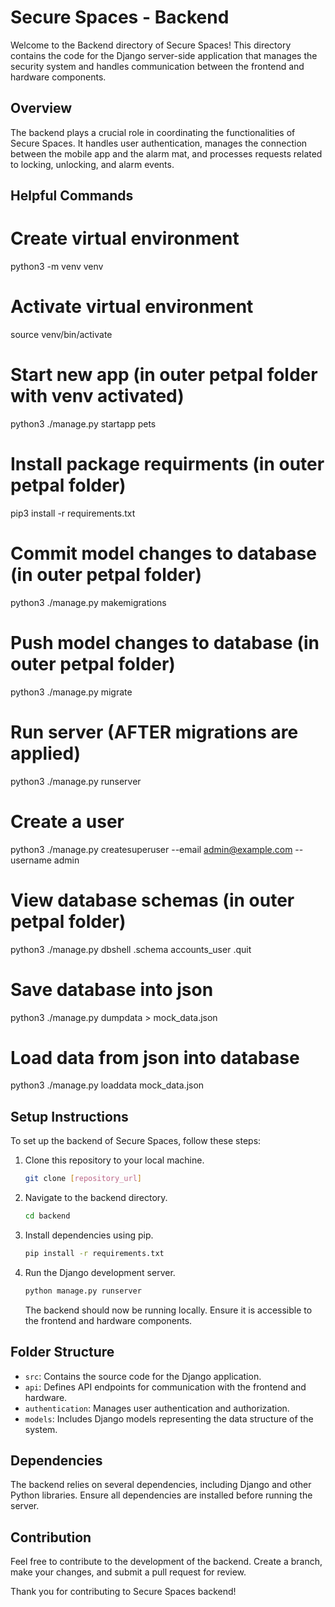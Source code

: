 # Secure Spaces - Backend

Welcome to the Backend directory of Secure Spaces! This directory contains the code for the Django server-side application that manages the security system and handles communication between the frontend and hardware components.

## Overview

The backend plays a crucial role in coordinating the functionalities of Secure Spaces. It handles user authentication, manages the connection between the mobile app and the alarm mat, and processes requests related to locking, unlocking, and alarm events.

## Helpful Commands

# Create virtual environment
python3 -m venv venv
# Activate virtual environment
source venv/bin/activate 
# Start new app (in outer petpal folder with venv activated)
python3 ./manage.py startapp pets
# Install package requirments (in outer petpal folder)
pip3 install -r requirements.txt
# Commit model changes to database (in outer petpal folder)
python3 ./manage.py makemigrations
# Push model changes to database (in outer petpal folder)
python3 ./manage.py migrate
# Run server (AFTER migrations are applied)
python3 ./manage.py runserver
# Create a user
python3 ./manage.py createsuperuser --email admin@example.com --username admin
# View database schemas (in outer petpal folder)
python3 ./manage.py dbshell
.schema accounts_user
.quit
# Save database into json
python3 ./manage.py dumpdata > mock_data.json
# Load data from json into database
python3 ./manage.py loaddata mock_data.json

## Setup Instructions

To set up the backend of Secure Spaces, follow these steps:

1. Clone this repository to your local machine.
    ```bash
    git clone [repository_url]
    ```

2. Navigate to the backend directory.
    ```bash
    cd backend
    ```

3. Install dependencies using pip.
    ```bash
    pip install -r requirements.txt
    ```

4. Run the Django development server.
    ```bash
    python manage.py runserver
    ```

    The backend should now be running locally. Ensure it is accessible to the frontend and hardware components.

## Folder Structure

- `src`: Contains the source code for the Django application.
- `api`: Defines API endpoints for communication with the frontend and hardware.
- `authentication`: Manages user authentication and authorization.
- `models`: Includes Django models representing the data structure of the system.

## Dependencies

The backend relies on several dependencies, including Django and other Python libraries. Ensure all dependencies are installed before running the server.

## Contribution

Feel free to contribute to the development of the backend. Create a branch, make your changes, and submit a pull request for review.

Thank you for contributing to Secure Spaces backend!